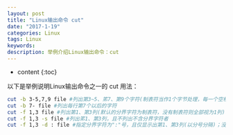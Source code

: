 ```yaml
---
layout: post
title: "Linux输出命令 cut"
date: "2017-1-19"
categories: Linux
tags: Linux
keywords:
description: 举例介绍Linux输出命令：cut
---
```


* content
{:toc}


以下是举例说明Linux输出命令之一的 cut 用法：

```bash
cut -b 3-5,7,9 file #列出第3~5、笫7、第9个字符(制表符当作1个字节处理，每一个空格字符都当作1个字节处理)
cut -b 7- file #列出毎行第7个以后的字符
cut -f 1,3 file #列出第1、第3列(默认的分界字符为制表符，没有制表符则全部视为1列)
cut -f 1,3 -s file #列出笫1、第3列，且不列出不含分界字符者
cut -f 1,3 -d : file #指定分界字符为":"号，且仅显示出第1、第3列(以分号分隔)；没有指定的分界字符，则全部视为1个列
```
